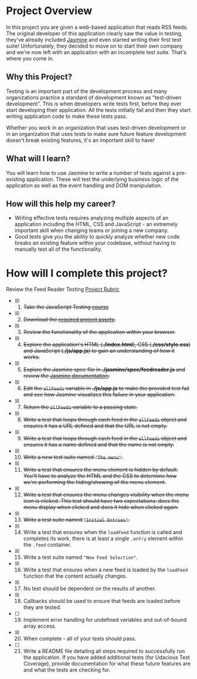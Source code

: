 # Project Overview

In this project you are given a web-based application that reads RSS feeds. The original developer of this application clearly saw the value in testing, they've already included [Jasmine](http://jasmine.github.io/) and even started writing their first test suite! Unfortunately, they decided to move on to start their own company and we're now left with an application with an incomplete test suite. That's where you come in.


## Why this Project?

Testing is an important part of the development process and many organizations practice a standard of development known as "test-driven development". This is when developers write tests first, before they ever start developing their application. All the tests initially fail and then they start writing application code to make these tests pass.

Whether you work in an organization that uses test-driven development or in an organization that uses tests to make sure future feature development doesn't break existing features, it's an important skill to have!


## What will I learn?

You will learn how to use Jasmine to write a number of tests against a pre-existing application. These will test the underlying business logic of the application as well as the event handling and DOM manipulation.


## How will this help my career?

* Writing effective tests requires analyzing multiple aspects of an application including the HTML, CSS and JavaScript - an extremely important skill when changing teams or joining a new company.
* Good tests give you the ability to quickly analyze whether new code breaks an existing feature within your codebase, without having to manually test all of the functionality.


# How will I complete this project?

Review the Feed Reader Testing [Project Rubric](https://review.udacity.com/#!/projects/3442558598/rubric)

- [x] 1. ~~Take the JavaScript Testing [course](https://www.udacity.com/course/ud549)~~
- [x] 2. ~~Download the [required project assets](http://github.com/udacity/frontend-nanodegree-feedreader).~~
- [x] 3. ~~Review the functionality of the application within your browser.~~
- [x] 4. ~~Explore the application's HTML (**./index.html**), CSS (**./css/style.css**) and JavaScript (**./js/app.js**) to gain an understanding of how it works.~~
- [x] 5. ~~Explore the Jasmine spec file in **./jasmine/spec/feedreader.js** and review the [Jasmine documentation](http://jasmine.github.io).~~
- [x] 6. ~~Edit the `allFeeds` variable in **./js/app.js** to make the provided test fail and see how Jasmine visualizes this failure in your application.~~
- [x] 7. ~~Return the `allFeeds` variable to a passing state.~~
- [x] 8. ~~Write a test that loops through each feed in the `allFeeds` object and ensures it has a URL defined and that the URL is not empty.~~
- [x] 9. ~~Write a test that loops through each feed in the `allFeeds` object and ensures it has a name defined and that the name is not empty.~~
- [x] 10. ~~Write a new test suite named `"The menu"`.~~
- [x] 11. ~~Write a test that ensures the menu element is hidden by default. You'll have to analyze the HTML and the CSS to determine how we're performing the hiding/showing of the menu element.~~
- [x] 12. ~~Write a test that ensures the menu changes visibility when the menu icon is clicked. This test should have two expectations: does the menu display when clicked and does it hide when clicked again.~~
- [x] 13. ~~Write a test suite named `"Initial Entries"`.~~
- [x] 14. Write a test that ensures when the `loadFeed` function is called and completes its work, there is at least a single `.entry` element within the `.feed` container.
- [x] 15. Write a test suite named `"New Feed Selection"`.
- [x] 16. Write a test that ensures when a new feed is loaded by the `loadFeed` function that the content actually changes.
- [x] 17. No test should be dependent on the results of another.
- [x] 18. Callbacks should be used to ensure that feeds are loaded before they are tested.
- [ ] 19. Implement error handling for undefined variables and out-of-bound array access.
- [x] 20. When complete - all of your tests should pass.
- [ ] 21. Write a README file detailing all steps required to successfully run the application. If you have added additional tests (for Udacious Test Coverage),  provide documentation for what these future features are and what the tests are checking for.

